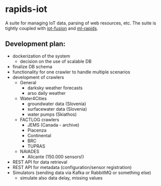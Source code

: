 # rapids-iot
A suite for managing IoT data, parsing of web resources, etc. The suite is tightly coupled with [iot-fusion](https://github.com/klemenkenda/iot-fusion) and [ml-rapids](https://github.com/JozefStefanInstitute/ml-rapids).

## Development plan:

* dockerization of the system
  * decision on the use of scalable DB
* finalize DB schema
* functionality for one crawler to handle multiple scenarios
* development of crawlers
  * General
    * darksky weather forecasts
    * arso daily weather
  * Water4Cities
    * groundwater data (Slovenia)
    * surfacewater data (Slovenia)
    * water pumps (Skiathos)
  * FACTLOG crawlers
    * JEMS (Canada - archive)
    * Piacenza
    * Continental
    * BRC
    * TUPRAS
  * NAIADES
    * Alicante (150.000 sensors!)
* REST API for data retrieval
* REST API for metadata (configuration/sensor registration)
* Simulators (sending data via Kafka or RabbitMQ or something else)
  * simulate also data delay, missing values
